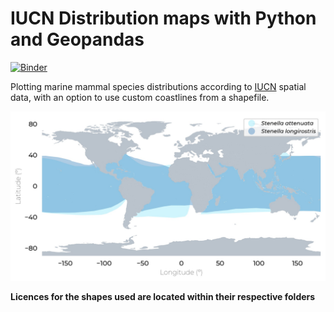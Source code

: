 # IUCN Distribution maps with Python and Geopandas
[![Binder](https://mybinder.org/badge_logo.svg)](https://mybinder.org/v2/gh/ArturoBell/IUCN-Dist_py/master)

Plotting marine mammal species distributions according to [IUCN](https://www.iucnredlist.org) spatial data, with an option to use custom coastlines from a shapefile.

![Example map](https://github.com/ArturoBell/IUCN-Dist_py/blob/master/Dist.jpg)

**Licences for the shapes used are located within their respective folders**
